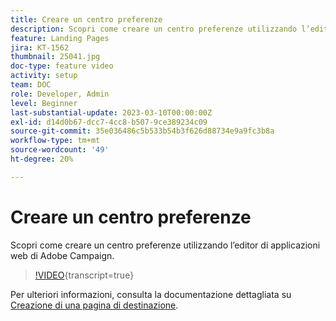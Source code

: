 ```yaml
---
title: Creare un centro preferenze
description: Scopri come creare un centro preferenze utilizzando l’editor di applicazioni web di Adobe Campaign.
feature: Landing Pages
jira: KT-1562
thumbnail: 25041.jpg
doc-type: feature video
activity: setup
team: DOC
role: Developer, Admin
level: Beginner
last-substantial-update: 2023-03-10T00:00:00Z
exl-id: d14d0b67-dcc7-4cc8-b507-9ce389234c09
source-git-commit: 35e036486c5b533b54b3f626d88734e9a9fc3b8a
workflow-type: tm+mt
source-wordcount: '49'
ht-degree: 20%

---
```


# Creare un centro preferenze

Scopri come creare un centro preferenze utilizzando l’editor di applicazioni web di Adobe Campaign.

>[!VIDEO](https://video.tv.adobe.com/v/25041?quality=12&learn=on){transcript=true}

Per ulteriori informazioni, consulta la documentazione dettagliata su [Creazione di una pagina di destinazione](https://experienceleague.adobe.com/docs/campaign-classic/using/designing-content/editing-html-content/creating-a-landing-page.html).

